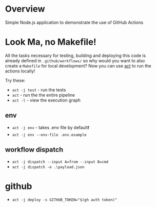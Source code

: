 # Overview

Simple Node.js application to demonstrate the use of GitHub Actions

# Look Ma, no Makefile!

All the tasks necessary for testing, building and deploying this code is already
defined in `.github/workflows/` so why would you want to also create a
`Makefile` for local development? Now you can use
[act](https://github.com/nektos/act) to run the actions locally!

Try these:

- `act -j test` - run the tests
- `act` - run the the entire pipeline
- `act -l` - view the execution graph

## env

- `act -j env` - takes .env file by default❗
- `act -j env --env-file .env.example`

## workflow dispatch

- `act -j dispatch --input A=from --input B=cmd`
- `act -j dispatch -e .\payload.json`

# github

- `act -j deploy -s GITHUB_TOKEN="$(gh auth token)"`
